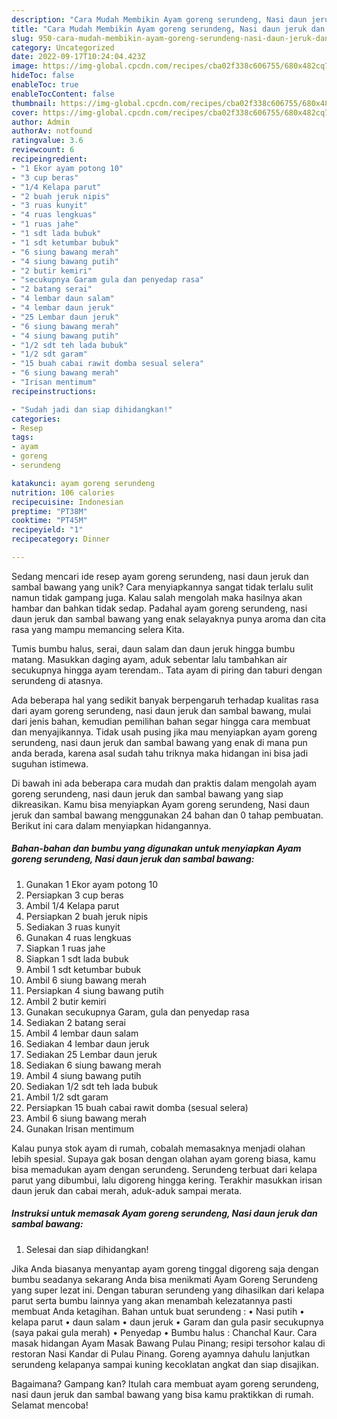 ```yaml
---
description: "Cara Mudah Membikin Ayam goreng serundeng, Nasi daun jeruk dan sambal bawang yang Bisa Manjain Lidah"
title: "Cara Mudah Membikin Ayam goreng serundeng, Nasi daun jeruk dan sambal bawang yang Bisa Manjain Lidah"
slug: 950-cara-mudah-membikin-ayam-goreng-serundeng-nasi-daun-jeruk-dan-sambal-bawang-yang-bisa-manjain-lidah
category: Uncategorized
date: 2022-09-17T10:24:04.423Z
image: https://img-global.cpcdn.com/recipes/cba02f338c606755/680x482cq70/ayam-goreng-serundeng-nasi-daun-jeruk-dan-sambal-bawang-foto-resep-utama.jpg
hideToc: false
enableToc: true
enableTocContent: false
thumbnail: https://img-global.cpcdn.com/recipes/cba02f338c606755/680x482cq70/ayam-goreng-serundeng-nasi-daun-jeruk-dan-sambal-bawang-foto-resep-utama.jpg
cover: https://img-global.cpcdn.com/recipes/cba02f338c606755/680x482cq70/ayam-goreng-serundeng-nasi-daun-jeruk-dan-sambal-bawang-foto-resep-utama.jpg
author: Admin
authorAv: notfound
ratingvalue: 3.6
reviewcount: 6
recipeingredient:
- "1 Ekor ayam potong 10"
- "3 cup beras"
- "1/4 Kelapa parut"
- "2 buah jeruk nipis"
- "3 ruas kunyit"
- "4 ruas lengkuas"
- "1 ruas jahe"
- "1 sdt lada bubuk"
- "1 sdt ketumbar bubuk"
- "6 siung bawang merah"
- "4 siung bawang putih"
- "2 butir kemiri"
- "secukupnya Garam gula dan penyedap rasa"
- "2 batang serai"
- "4 lembar daun salam"
- "4 lembar daun jeruk"
- "25 Lembar daun jeruk"
- "6 siung bawang merah"
- "4 siung bawang putih"
- "1/2 sdt teh lada bubuk"
- "1/2 sdt garam"
- "15 buah cabai rawit domba sesual selera"
- "6 siung bawang merah"
- "Irisan mentimum"
recipeinstructions:

- "Sudah jadi dan siap dihidangkan!"
categories:
- Resep
tags:
- ayam
- goreng
- serundeng

katakunci: ayam goreng serundeng 
nutrition: 106 calories
recipecuisine: Indonesian
preptime: "PT38M"
cooktime: "PT45M"
recipeyield: "1"
recipecategory: Dinner

---
```





Sedang mencari ide resep ayam goreng serundeng, nasi daun jeruk dan sambal bawang yang unik? Cara menyiapkannya sangat tidak terlalu sulit namun tidak gampang juga. Kalau salah mengolah maka hasilnya akan hambar dan bahkan tidak sedap. Padahal ayam goreng serundeng, nasi daun jeruk dan sambal bawang yang enak selayaknya punya aroma dan cita rasa yang mampu memancing selera Kita.





Tumis bumbu halus, serai, daun salam dan daun jeruk hingga bumbu matang. Masukkan daging ayam, aduk sebentar lalu tambahkan air secukupnya hingga ayam terendam.. Tata ayam di piring dan taburi dengan serundeng di atasnya.

Ada beberapa hal yang sedikit banyak berpengaruh terhadap kualitas rasa dari ayam goreng serundeng, nasi daun jeruk dan sambal bawang, mulai dari jenis bahan, kemudian pemilihan bahan segar hingga cara membuat dan menyajikannya. Tidak usah pusing jika mau menyiapkan ayam goreng serundeng, nasi daun jeruk dan sambal bawang yang enak di mana pun anda berada, karena asal sudah tahu triknya maka hidangan ini bisa jadi suguhan istimewa.






Di bawah ini ada beberapa cara mudah dan praktis dalam mengolah ayam goreng serundeng, nasi daun jeruk dan sambal bawang yang siap dikreasikan. Kamu bisa menyiapkan Ayam goreng serundeng, Nasi daun jeruk dan sambal bawang menggunakan 24 bahan dan 0 tahap pembuatan. Berikut ini cara dalam menyiapkan hidangannya.

<!--inarticleads1-->

##### Bahan-bahan dan bumbu yang digunakan untuk menyiapkan Ayam goreng serundeng, Nasi daun jeruk dan sambal bawang:

1. Gunakan 1 Ekor ayam potong 10
1. Persiapkan 3 cup beras
1. Ambil 1/4 Kelapa parut
1. Persiapkan 2 buah jeruk nipis
1. Sediakan 3 ruas kunyit
1. Gunakan 4 ruas lengkuas
1. Siapkan 1 ruas jahe
1. Siapkan 1 sdt lada bubuk
1. Ambil 1 sdt ketumbar bubuk
1. Ambil 6 siung bawang merah
1. Persiapkan 4 siung bawang putih
1. Ambil 2 butir kemiri
1. Gunakan secukupnya Garam, gula dan penyedap rasa
1. Sediakan 2 batang serai
1. Ambil 4 lembar daun salam
1. Sediakan 4 lembar daun jeruk
1. Sediakan 25 Lembar daun jeruk
1. Sediakan 6 siung bawang merah
1. Ambil 4 siung bawang putih
1. Sediakan 1/2 sdt teh lada bubuk
1. Ambil 1/2 sdt garam
1. Persiapkan 15 buah cabai rawit domba (sesual selera)
1. Ambil 6 siung bawang merah
1. Gunakan Irisan mentimum


Kalau punya stok ayam di rumah, cobalah memasaknya menjadi olahan lebih spesial. Supaya gak bosan dengan olahan ayam goreng biasa, kamu bisa memadukan ayam dengan serundeng. Serundeng terbuat dari kelapa parut yang dibumbui, lalu digoreng hingga kering. Terakhir masukkan irisan daun jeruk dan cabai merah, aduk-aduk sampai merata. 

<!--inarticleads2-->

##### Instruksi untuk memasak Ayam goreng serundeng, Nasi daun jeruk dan sambal bawang:


1. Selesai dan siap dihidangkan!

Jika Anda biasanya menyantap ayam goreng tinggal digoreng saja dengan bumbu seadanya sekarang Anda bisa menikmati Ayam Goreng Serundeng yang super lezat ini. Dengan taburan serundeng yang dihasilkan dari kelapa parut serta bumbu lainnya yang akan menambah kelezatannya pasti membuat Anda ketagihan. Bahan untuk buat serundeng : • Nasi putih • kelapa parut • daun salam • daun jeruk • Garam dan gula pasir secukupnya (saya pakai gula merah) • Penyedap • Bumbu halus : Chanchal Kaur. Cara masak hidangan Ayam Masak Bawang Pulau Pinang; resipi tersohor kalau di restoran Nasi Kandar di Pulau Pinang. Goreng ayamnya dahulu lanjutkan serundeng kelapanya sampai kuning kecoklatan angkat dan siap disajikan. 

Bagaimana? Gampang kan? Itulah cara membuat ayam goreng serundeng, nasi daun jeruk dan sambal bawang yang bisa kamu praktikkan di rumah. Selamat mencoba!
